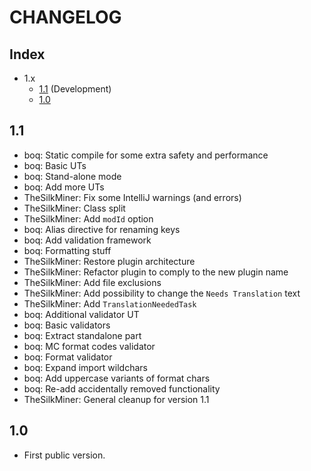 # CHANGELOG

## Index
- 1.x
  - [1.1](https://github.com/TheSilkMiner/Translation-Check-Plugin/blob/master/CHANGELOG.md#1.1) (Development)
  - [1.0](https://github.com/TheSilkMiner/Translation-Check-Plugin/blob/master/CHANGELOG.md#1.0)

## 1.1

* boq: Static compile for some extra safety and performance
* boq: Basic UTs
* boq: Stand-alone mode
* boq: Add more UTs
* TheSilkMiner: Fix some IntelliJ warnings (and errors)
* TheSilkMiner: Class split
* TheSilkMiner: Add `modId` option
* boq: Alias directive for renaming keys
* boq: Add validation framework
* boq: Formatting stuff
* TheSilkMiner: Restore plugin architecture
* TheSilkMiner: Refactor plugin to comply to the new plugin name
* TheSilkMiner: Add file exclusions
* TheSilkMiner: Add possibility to change the `Needs Translation` text
* TheSilkMiner: Add `TranslationNeededTask`
* boq: Additional validator UT
* boq: Basic validators
* boq: Extract standalone part
* boq: MC format codes validator
* boq: Format validator
* boq: Expand import wildchars
* boq: Add uppercase variants of format chars
* boq: Re-add accidentally removed functionality
* TheSilkMiner: General cleanup for version 1.1

## 1.0

* First public version.
